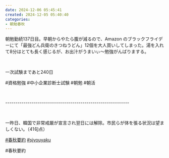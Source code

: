 ```yaml
---
date: 2024-12-06 05:45:41
created: 2024-12-05 05:40:40
categories:
- 朝勉春秋
---
```


朝勉勤続137日目。早朝からやたら腹が減るので、Amazon のブラックフライデーにて「最強どん兵衛のきつねうどん」12個を大人買いしてしまった。湯を入れて8分はとても長く感じるが、お出汁がうまいぃ〜勉強がんばりまする。

<br>

一次試験まであと240日

#資格勉強 #中小企業診断士試験 #朝勉 #朝活

<br>

\-------------------------------------------------------------

<br>

一昨日、韓国で非常戒厳が宣言され翌日には解除。市民らが体を張る状況は望ましくない。（41句点）  

[#春秋要約](https://x.com/hashtag/%E6%98%A5%E7%A7%8B%E8%A6%81%E7%B4%84?src=hashtag_click) [#sjyouyaku](https://x.com/hashtag/sjyouyaku?src=hashtag_click)

#春秋要約